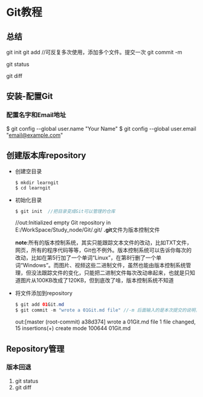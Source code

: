 # Git教程
## 总结
git init
git add <file>  //可反复多次使用，添加多个文件。提交一次
git commit -m <message>

git status

git diff <file>

## 安装-配置Git
### 配置名字和Email地址
$ git config --global user.name "Your Name"
$ git config --global user.email "email@example.com"

## 创建版本库repository
* 创建空目录

  ```
  $ mkdir learngit
  $ cd learngit
  ```

* 初始化目录

  ```java
  $ git init  //把目录变成Git可以管理的仓库
  ```

  //out:Initialized empty Git repository in E:/WorkSpace/Study_node/Git/.git/
  **.git**文件为版本控制文件

  **note**:所有的版本控制系统，其实只能跟踪文本文件的改动，比如TXT文件，网页，所有的程序代码等等，Git也不例外。版本控制系统可以告诉你每次的改动，比如在第5行加了一个单词“Linux”，在第8行删了一个单词“Windows”。而图片、视频这些二进制文件，虽然也能由版本控制系统管理，但没法跟踪文件的变化，只能把二进制文件每次改动串起来，也就是只知道图片从100KB改成了120KB，但到底改了啥，版本控制系统不知道

* 将文件添加到repository

	```java
	$ git add 01Git.md
	$ git commit -m "wrote a 01Git.md file"	//-m 后面输入的是本次提交的说明，可以输入任意内容，当然最好是有意义的，这样你就能从历史记录里方便地找到改动记录
	```
	
	out:[master (root-commit) a38d374] wrote a 01Git.md file
	 1 file changed, 15 insertions(+)
	 create mode 100644 01Git.md

## Repository管理

### 版本回退

1. git status
2. git diff <file>

